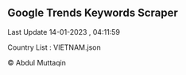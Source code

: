 

## Google Trends Keywords Scraper 
 
Last Update 14-01-2023 , 04:11:59

Country List :
VIETNAM.json



© Abdul Muttaqin 

